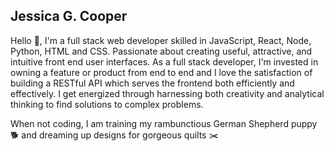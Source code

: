 ## Jessica G. Cooper 

Hello 👋, I'm a full stack web developer skilled in JavaScript, React, Node, Python, HTML and CSS. Passionate about creating useful, attractive, and intuitive front end user interfaces. As a full stack developer, I'm invested in owning a feature or product from end to end and I love the satisfaction of building a RESTful API which serves the frontend both efficiently and effectively. I get energized through harnessing both creativity and analytical thinking to find solutions to complex problems.

When not coding, I am training my rambunctious German Shepherd puppy 🐕   and dreaming up designs for gorgeous quilts ✂️  




